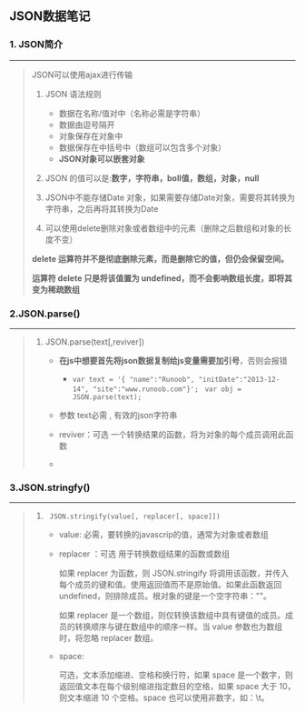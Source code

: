 ## JSON数据笔记

### 1. JSON简介

---

> JSON可以使用ajax进行传输
>
> 1. JSON 语法规则
>
>     - 数据在名称/值对中（名称必需是字符串）
>     - 数据由逗号隔开
>     - 对象保存在对象中
>     - 数据保存在中括号中（数组可以包含多个对象）
>     - **JSON对象可以嵌套对象**
> 2. JSON 的值可以是:<b>数字，字符串，boll值，数组，对象，null</b>
> 3. JSON中不能存储Date 对象，如果需要存储Date对象，需要将其转换为字符串，之后再将其转换为Date
> 4. 可以使用delete删除对象或者数组中的元素（删除之后数组和对象的长度不变）
>
>  **delete 运算符并不是彻底删除元素，而是删除它的值，但仍会保留空间。**
>
>  **运算符 delete 只是将该值置为 undefined，而不会影响数组长度，即将其变为稀疏数组**

### 2.JSON.parse()

---

> 1. JSON.parse(text[,reviver])
>
>     - **在js中想要首先将json数据复制给js变量需要加引号**，否则会报错
>         - `var text = '{ "name":"Runoob", "initDate":"2013-12-14", "site":"www.runoob.com"}';`
>             ` var obj = JSON.parse(text);`
>
>     - 参数 text必需 , 有效的json字符串
>     - reviver：可选  一个转换结果的函数，将为对象的每个成员调用此函数
>     - 

### 3.JSON.stringfy()

---

> 1. ```
>     JSON.stringify(value[, replacer[, space]])
>     ```
>
>     - value: 必需，要转换的javascrip的值，通常为对象或者数组
>
>     - replacer ：可选 用于转换数组结果的函数或数组
>
>         如果 replacer 为函数，则 JSON.stringify 将调用该函数，并传入每个成员的键和值。使用返回值而不是原始值。如果此函数返回 undefined，则排除成员。根对象的键是一个空字符串：""。
>
>         如果 replacer 是一个数组，则仅转换该数组中具有键值的成员。成员的转换顺序与键在数组中的顺序一样。当 value 参数也为数组时，将忽略 replacer 数组。
>
>     - space:
>
>         可选，文本添加缩进、空格和换行符，如果 space 是一个数字，则返回值文本在每个级别缩进指定数目的空格，如果 space 大于 10，则文本缩进 10 个空格。space 也可以使用非数字，如：\t。